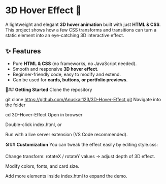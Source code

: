 # 3D Hover Effect 🎨  

A lightweight and elegant **3D hover animation** built with just **HTML & CSS**.  
This project shows how a few CSS transforms and transitions can turn a static element into an eye-catching 3D interactive effect.  

## ✨ Features  
- Pure **HTML & CSS** (no frameworks, no JavaScript needed).  
- Smooth and responsive **3D hover effect**.  
- Beginner-friendly code, easy to modify and extend.  
- Can be used for **cards, buttons, or portfolio previews**.  


🚀## **Getting Started**
Clone the repository

git clone https://github.com/Anuskar123/3D-Hover-Effect.git
Navigate into the folder


cd 3D-Hover-Effect
Open in browser

Double-click index.html, or

Run with a live server extension (VS Code recommended).

🛠️## **Customization**
You can tweak the effect easily by editing style.css:

Change transform: rotateX / rotateY values → adjust depth of 3D effect.

Modify colors, fonts, and card size.

Add more elements inside index.html to expand the demo.
